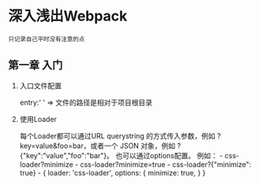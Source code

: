 # 深入浅出Webpack #
` 只记录自己平时没有注意的点 `
## 第一章 入门 ##
1. 入口文件配置
    
    entry:' ' => 文件的路径是相对于项目根目录
2. 使用Loader

    每个Loader都可以通过URL querystring 的方式传入参数，例如 ?key=value&foo=bar，或者一个 JSON 对象，例如 ?{"key":"value","foo":"bar"}。
    也可以通过options配置。
    例如：
        - css-loader?minimize
        - css-loader?minimize=true
        - css-loader?{"minimize": true}
        - {
            loader: 'css-loader',
            options: {
              minimize: true,
            }
          }